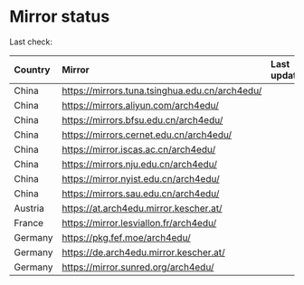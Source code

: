 <script src="./time.js"></script>
# Mirror status
Last check: <script type="text/javascript">localize(1726636836.1737666);</script>

|Country|Mirror|Last update|
|:------|:-----|:----------|
|China|https://mirrors.tuna.tsinghua.edu.cn/arch4edu/|<script type="text/javascript">localize(1726598397);</script>|
|China|https://mirrors.aliyun.com/arch4edu/|<script type="text/javascript">localize(1726598397);</script>|
|China|https://mirrors.bfsu.edu.cn/arch4edu/|<script type="text/javascript">localize(1726598397);</script>|
|China|https://mirrors.cernet.edu.cn/arch4edu/|<script type="text/javascript">localize(1726598397);</script>|
|China|https://mirror.iscas.ac.cn/arch4edu/|<script type="text/javascript">localize(1726598397);</script>|
|China|https://mirrors.nju.edu.cn/arch4edu/|<script type="text/javascript">localize(1726555006);</script>|
|China|https://mirror.nyist.edu.cn/arch4edu/|<script type="text/javascript">localize(1726598397);</script>|
|China|https://mirrors.sau.edu.cn/arch4edu/|<script type="text/javascript">localize(1726598397);</script>|
|Austria|https://at.arch4edu.mirror.kescher.at/|<script type="text/javascript">localize(1726598397);</script>|
|France|https://mirror.lesviallon.fr/arch4edu/|<script type="text/javascript">localize(1726598397);</script>|
|Germany|https://pkg.fef.moe/arch4edu/|<script type="text/javascript">localize(1726598397);</script>|
|Germany|https://de.arch4edu.mirror.kescher.at/|<script type="text/javascript">localize(1726598397);</script>|
|Germany|https://mirror.sunred.org/arch4edu/|<script type="text/javascript">localize(1726598397);</script>|

<script src="./tablefilter/tablefilter.js"></script>
<script src="./table.js"></script>